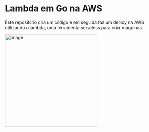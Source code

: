 # Lambda em Go na AWS

Este repositório cria um código e em seguida faz um deploy na AWS utilizando o lambda, uma ferramenta serveless para criar máquinas.

<img width="300" alt="image" src="https://github.com/fariasangelica/formulario-web-golang/assets/98922466/73f167d3-008c-4358-b547-5ba5fd97184a">
